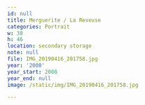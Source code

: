 ```yaml
---
id: null
title: Merguerite / La Reveuse
categories: Portrait
w: 38
h: 46
location: secondary storage
note: null
file: IMG_20190416_201758.jpg
year: '2008'
year_start: 2008
year_end: null
image: /static/img/IMG_20190416_201758.jpg

---
```

